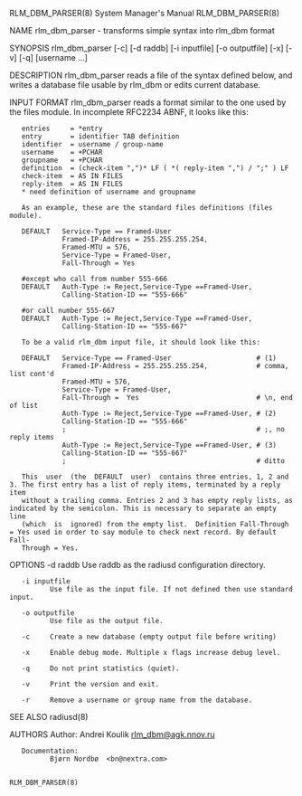 RLM_DBM_PARSER(8)                                             System Manager's Manual                                            RLM_DBM_PARSER(8)

NAME
       rlm_dbm_parser - transforms simple syntax into rlm_dbm format

SYNOPSIS
       rlm_dbm_parser [-c] [-d raddb] [-i inputfile] [-o outputfile] [-x] [-v] [-q] [username ...]

DESCRIPTION
       rlm_dbm_parser reads a file of the syntax defined below, and writes a database file usable by rlm_dbm or edits current database.

INPUT FORMAT
       rlm_dbm_parser reads a format similar to the one used by the files module. In incomplete RFC2234 ABNF, it looks like this:

       entries     = *entry
       entry       = identifier TAB definition
       identifier  = username / group-name
       username    = +PCHAR
       groupname   = +PCHAR
       definition  = (check-item ",")* LF ( *( reply-item ",") / ";" ) LF
       check-item  = AS IN FILES
       reply-item  = AS IN FILES
       * need definition of username and groupname

       As an example, these are the standard files definitions (files module).

       DEFAULT   Service-Type == Framed-User
                 Framed-IP-Address = 255.255.255.254,
                 Framed-MTU = 576,
                 Service-Type = Framed-User,
                 Fall-Through = Yes

       #except who call from number 555-666
       DEFAULT   Auth-Type := Reject,Service-Type ==Framed-User,
                 Calling-Station-ID == "555-666"

       #or call number 555-667
       DEFAULT   Auth-Type := Reject,Service-Type ==Framed-User,
                 Calling-Station-ID == "555-667"

       To be a valid rlm_dbm input file, it should look like this:

       DEFAULT   Service-Type == Framed-User                     # (1)
                 Framed-IP-Address = 255.255.255.254,            # comma, list cont'd
                 Framed-MTU = 576,
                 Service-Type = Framed-User,
                 Fall-Through =  Yes                             # \n, end of list
                 Auth-Type := Reject,Service-Type ==Framed-User, # (2)
                 Calling-Station-ID == "555-666"
                 ;                                               # ;, no reply items
                 Auth-Type := Reject,Service-Type ==Framed-User, # (3)
                 Calling-Station-ID == "555-667"
                 ;                                               # ditto

       This  user  (the  DEFAULT  user)  contains three entries, 1, 2 and 3. The first entry has a list of reply items, terminated by a reply item
       without a trailing comma. Entries 2 and 3 has empty reply lists, as indicated by the semicolon. This is necessary to separate an empty line
       (which  is  ignored) from the empty list.  Definition Fall-Through = Yes used in order to say module to check next record. By default Fall-
       Through = Yes.

OPTIONS
       -d raddb
              Use raddb as the radiusd configuration directory.

       -i inputfile
              Use file as the input file. If not defined then use standard input.

       -o outputfile
              Use file as the output file.

       -c     Create a new database (empty output file before writing)

       -x     Enable debug mode. Multiple x flags increase debug level.

       -q     Do not print statistics (quiet).

       -v     Print the version and exit.

       -r     Remove a username or group name from the database.

SEE ALSO
       radiusd(8)

AUTHORS
       Author:
              Andrei Koulik <rlm_dbm@agk.nnov.ru>

       Documentation:
              Bjørn Nordbø  <bn@nextra.com>

                                                                                                                                 RLM_DBM_PARSER(8)
